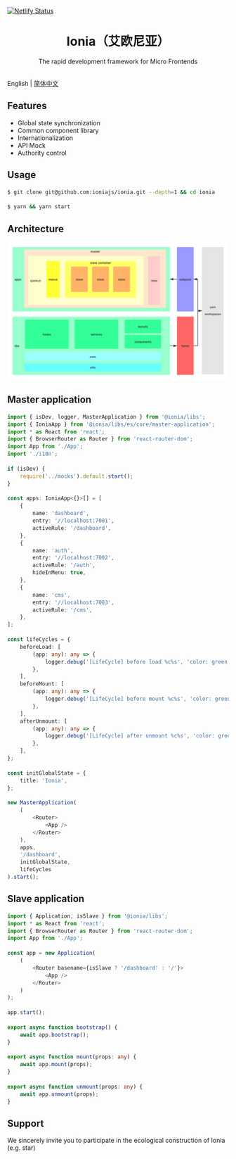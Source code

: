 [![Netlify Status](https://api.netlify.com/api/v1/badges/55a3e918-3150-4294-b581-d04f326a9f2a/deploy-status)](https://app.netlify.com/sites/ionia/deploys)

<h1 align="center">Ionia（艾欧尼亚）</h1>

<div align="center">
The rapid development framework for Micro Frontends
</div>
<br/>

English | [简体中文](./README-zh_CN.md)

## Features

-   Global state synchronization
-   Common component library
-   Internationalization
-   API Mock
-   Authority control

## Usage

```bash
$ git clone git@github.com:ioniajs/ionia.git --depth=1 && cd ionia

$ yarn && yarn start
```

## Architecture

![Architecture](./architecture.png)

## Master application

```ts
import { isDev, logger, MasterApplication } from '@ionia/libs';
import { IoniaApp } from '@ionia/libs/es/core/master-application';
import * as React from 'react';
import { BrowserRouter as Router } from 'react-router-dom';
import App from './App';
import './i18n';

if (isDev) {
	require('../mocks').default.start();
}

const apps: IoniaApp<{}>[] = [
	{
		name: 'dashboard',
		entry: '//localhost:7001',
		activeRule: '/dashboard',
	},
	{
		name: 'auth',
		entry: '//localhost:7002',
		activeRule: '/auth',
		hideInMenu: true,
	},
	{
		name: 'cms',
		entry: '//localhost:7003',
		activeRule: '/cms',
	},
];

const lifeCycles = {
	beforeLoad: [
		(app: any): any => {
			logger.debug('[LifeCycle] before load %c%s', 'color: green;', app.name);
		},
	],
	beforeMount: [
		(app: any): any => {
			logger.debug('[LifeCycle] before mount %c%s', 'color: green;', app.name);
		},
	],
	afterUnmount: [
		(app: any): any => {
			logger.debug('[LifeCycle] after unmount %c%s', 'color: green;', app.name);
		},
	],
};

const initGlobalState = {
	title: 'Ionia',
};

new MasterApplication(
	(
		<Router>
			<App />
		</Router>
	),
	apps,
	'/dashboard',
	initGlobalState,
	lifeCycles
).start();
```

## Slave application

```ts
import { Application, isSlave } from '@ionia/libs';
import * as React from 'react';
import { BrowserRouter as Router } from 'react-router-dom';
import App from './App';

const app = new Application(
	(
		<Router basename={isSlave ? '/dashboard' : '/'}>
			<App />
		</Router>
	)
);

app.start();

export async function bootstrap() {
	await app.bootstrap();
}

export async function mount(props: any) {
	await app.mount(props);
}

export async function unmount(props: any) {
	await app.unmount(props);
}
```

## Support

We sincerely invite you to participate in the ecological construction of Ionia (e.g. star)
